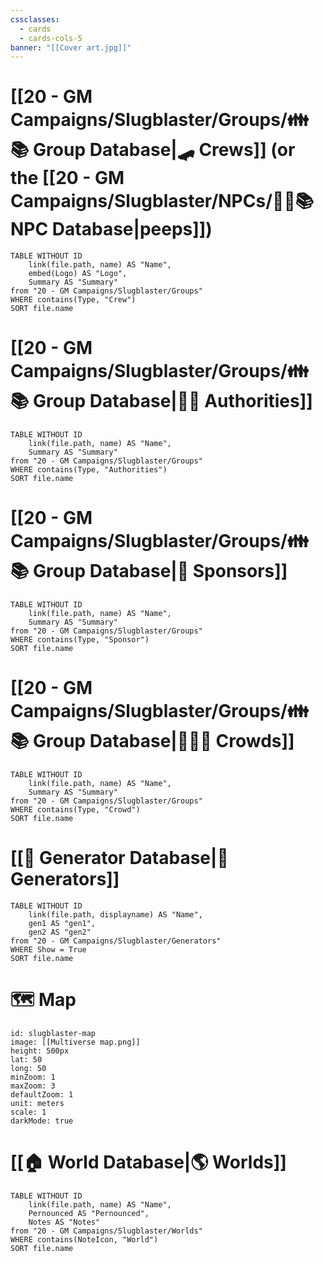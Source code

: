 ```yaml
---
cssclasses:
  - cards
  - cards-cols-5
banner: "[[Cover art.jpg]]"
---
```


# [[20 - GM Campaigns/Slugblaster/Groups/👪📚 Group Database|🛹 Crews]] (or the [[20 - GM Campaigns/Slugblaster/NPCs/👨‍🌾📚 NPC Database|peeps]])
```dataview
TABLE WITHOUT ID 
	link(file.path, name) AS "Name",
	embed(Logo) AS "Logo",
	Summary AS "Summary"
from "20 - GM Campaigns/Slugblaster/Groups"
WHERE contains(Type, "Crew")
SORT file.name
```

# [[20 - GM Campaigns/Slugblaster/Groups/👪📚 Group Database|👮‍♂️ Authorities]]
```dataview
TABLE WITHOUT ID 
	link(file.path, name) AS "Name",
	Summary AS "Summary"
from "20 - GM Campaigns/Slugblaster/Groups"
WHERE contains(Type, "Authorities")
SORT file.name
```

# [[20 - GM Campaigns/Slugblaster/Groups/👪📚 Group Database|🍦 Sponsors]]
```dataview
TABLE WITHOUT ID 
	link(file.path, name) AS "Name",
	Summary AS "Summary"
from "20 - GM Campaigns/Slugblaster/Groups"
WHERE contains(Type, "Sponsor")
SORT file.name
```

# [[20 - GM Campaigns/Slugblaster/Groups/👪📚 Group Database|🧑‍🤝‍🧑 Crowds]]
```dataview
TABLE WITHOUT ID 
	link(file.path, name) AS "Name",
	Summary AS "Summary"
from "20 - GM Campaigns/Slugblaster/Groups"
WHERE contains(Type, "Crowd")
SORT file.name
```

# [[🎲 Generator Database|🎲 Generators]]
```dataview
TABLE WITHOUT ID 
	link(file.path, displayname) AS "Name",
	gen1 AS "gen1",
	gen2 AS "gen2"
from "20 - GM Campaigns/Slugblaster/Generators"
WHERE Show = True
SORT file.name
```

# 🗺️ Map

```leaflet
id: slugblaster-map
image: [[Multiverse map.png]]
height: 500px
lat: 50
long: 50
minZoom: 1
maxZoom: 3
defaultZoom: 1
unit: meters
scale: 1
darkMode: true
```

# [[🏠 World Database|🌎 Worlds]]
```dataview
TABLE WITHOUT ID 
	link(file.path, name) AS "Name",
	Pernounced AS "Pernounced",
	Notes AS "Notes"
from "20 - GM Campaigns/Slugblaster/Worlds"
WHERE contains(NoteIcon, "World")
SORT file.name
```
